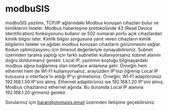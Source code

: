 # modbuSIS
modbuSIS yazılımı, TCP/IP ağlarındaki Modbus konuşan cihazları bulur ve kimliklerini listeler. 
Modbus haberleşme protokolünde 43 (Read Device Identification) fonksiyonunu kullanır ve 502 numaralı portu açık cihazlardan kimlik bilgisi ister.
Kimlik bilgisi sorgusuna yanıt veren cihazların kimlik bilgilerini listeler ve ağdaki modbus konuşan cihazların görünmesini sağlar.
Kodun optimizasyonu için timeout değerleriyle oynayabilirsiniz. 
Subnet üzerinden tarama yaptığı için farklı subnetler kullanıyorsanız subnet alanını doğru doldurmanız gerekir. 
Local IP, yazılımın koştuğu bilgisayardaki modbus ağına bağlanmış olan interface anlamına gelir. Örneğin hem ethernet hem de Wİ-Fİ kullanıyorsanız, arayüzden IP'nizi öğrenip Local IP kutusuna o interface'in aldığı IP'yi girmelisiniz. 
Örneğin; Wİ-Fİ adaptörünüz 192.168.1.50 IP'sini almış. Ethernet adaptörünüz ise 192.168.1.20 IP'sini almış. Modbus cihazlarınız ethernet ağında. Bu durumda Local IP alanına 192.168.1.20 girmeniz gerekir. 

Sorularınız için baran@otomasis.email üzerinden iletişime geçebilirsiniz. 
